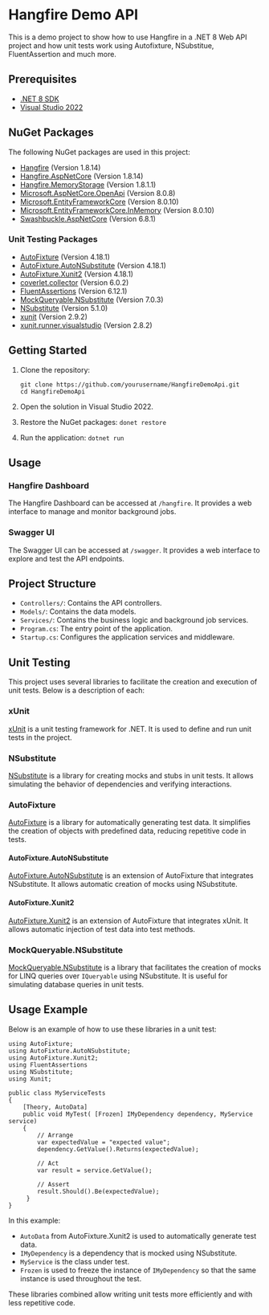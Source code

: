 # Hangfire Demo API

This is a demo project to show how to use Hangfire in a .NET 8 Web API project and how unit tests work using Autofixture, NSubstitue, FluentAssertion and much more.

## Prerequisites

- [.NET 8 SDK](https://dotnet.microsoft.com/download/dotnet/8.0)
- [Visual Studio 2022](https://visualstudio.microsoft.com/vs/)

## NuGet Packages

The following NuGet packages are used in this project:

- [Hangfire](https://www.nuget.org/packages/Hangfire) (Version 1.8.14)
- [Hangfire.AspNetCore](https://www.nuget.org/packages/Hangfire.AspNetCore) (Version 1.8.14)
- [Hangfire.MemoryStorage](https://www.nuget.org/packages/Hangfire.MemoryStorage) (Version 1.8.1.1)
- [Microsoft.AspNetCore.OpenApi](https://www.nuget.org/packages/Microsoft.AspNetCore.OpenApi) (Version 8.0.8)
- [Microsoft.EntityFrameworkCore](https://www.nuget.org/packages/Microsoft.EntityFrameworkCore) (Version 8.0.10)
- [Microsoft.EntityFrameworkCore.InMemory](https://www.nuget.org/packages/Microsoft.EntityFrameworkCore.InMemory) (Version 8.0.10)
- [Swashbuckle.AspNetCore](https://www.nuget.org/packages/Swashbuckle.AspNetCore) (Version 6.8.1)

### Unit Testing Packages

- [AutoFixture](https://www.nuget.org/packages/AutoFixture) (Version 4.18.1)
- [AutoFixture.AutoNSubstitute](https://www.nuget.org/packages/AutoFixture.AutoNSubstitute) (Version 4.18.1)
- [AutoFixture.Xunit2](https://www.nuget.org/packages/AutoFixture.Xunit2) (Version 4.18.1)
- [coverlet.collector](https://www.nuget.org/packages/coverlet.collector) (Version 6.0.2)
- [FluentAssertions](https://www.nuget.org/packages/FluentAssertions) (Version 6.12.1)
- [MockQueryable.NSubstitute](https://www.nuget.org/packages/MockQueryable.NSubstitute) (Version 7.0.3)
- [NSubstitute](https://www.nuget.org/packages/NSubstitute) (Version 5.1.0)
- [xunit](https://www.nuget.org/packages/xunit) (Version 2.9.2)
- [xunit.runner.visualstudio](https://www.nuget.org/packages/xunit.runner.visualstudio) (Version 2.8.2)

## Getting Started

1. Clone the repository:
   ```
   git clone https://github.com/yourusername/HangfireDemoApi.git
   cd HangfireDemoApi
   ```

2. Open the solution in Visual Studio 2022.

3. Restore the NuGet packages: `donet restore`

4. Run the application: `dotnet run`


## Usage

### Hangfire Dashboard

The Hangfire Dashboard can be accessed at `/hangfire`. It provides a web interface to manage and monitor background jobs.

### Swagger UI

The Swagger UI can be accessed at `/swagger`. It provides a web interface to explore and test the API endpoints.

## Project Structure

- `Controllers/`: Contains the API controllers.
- `Models/`: Contains the data models.
- `Services/`: Contains the business logic and background job services.
- `Program.cs`: The entry point of the application.
- `Startup.cs`: Configures the application services and middleware.



## Unit Testing

This project uses several libraries to facilitate the creation and execution of unit tests. Below is a description of each:

### xUnit

[xUnit](https://xunit.net/) is a unit testing framework for .NET. It is used to define and run unit tests in the project.

### NSubstitute

[NSubstitute](https://nsubstitute.github.io/) is a library for creating mocks and stubs in unit tests. It allows simulating the behavior of dependencies and verifying interactions.

### AutoFixture

[AutoFixture](https://github.com/AutoFixture/AutoFixture) is a library for automatically generating test data. It simplifies the creation of objects with predefined data, reducing repetitive code in tests.

#### AutoFixture.AutoNSubstitute

[AutoFixture.AutoNSubstitute](https://github.com/AutoFixture/AutoFixture) is an extension of AutoFixture that integrates NSubstitute. It allows automatic creation of mocks using NSubstitute.

#### AutoFixture.Xunit2

[AutoFixture.Xunit2](https://github.com/AutoFixture/AutoFixture) is an extension of AutoFixture that integrates xUnit. It allows automatic injection of test data into test methods.

### MockQueryable.NSubstitute

[MockQueryable.NSubstitute](https://github.com/romantitov/MockQueryable) is a library that facilitates the creation of mocks for LINQ queries over `IQueryable` using NSubstitute. It is useful for simulating database queries in unit tests.

## Usage Example

Below is an example of how to use these libraries in a unit test:

```
using AutoFixture;
using AutoFixture.AutoNSubstitute;
using AutoFixture.Xunit2;
using FluentAssertions
using NSubstitute;
using Xunit;

public class MyServiceTests
{
    [Theory, AutoData]
    public void MyTest( [Frozen] IMyDependency dependency, MyService service)
    { 
        // Arrange 
        var expectedValue = "expected value";
        dependency.GetValue().Returns(expectedValue);

        // Act
        var result = service.GetValue();

        // Assert
        result.Should().Be(expectedValue);
     }
}
```

In this example:

- `AutoData` from AutoFixture.Xunit2 is used to automatically generate test data.
- `IMyDependency` is a dependency that is mocked using NSubstitute.
- `MyService` is the class under test.
- `Frozen` is used to freeze the instance of `IMyDependency` so that the same instance is used throughout the test.

These libraries combined allow writing unit tests more efficiently and with less repetitive code.
